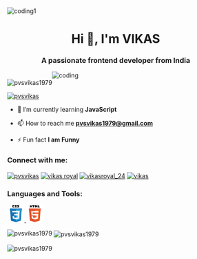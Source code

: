 
<img align="center" alt="coding1" src="https://miro.medium.com/v2/resize:fit:1400/1*-ntL3Dsvc-dJ5cLGRtSuEw.gif">
<h1 align="center">Hi 👋, I'm VIKAS</h1>
<h3 align="center">A passionate frontend developer from India</h3>
<img align="right" alt="coding" width="400" src="https://cdn.dribbble.com/users/1162077/screenshots/3848914/programmer.gif">

<p align="left"> <img src="https://komarev.com/ghpvc/?username=pvsvikas1979&label=Profile%20views&color=0e75b6&style=flat" alt="pvsvikas1979" /> </p>

<p align="left"> <a href="https://twitter.com/pvsvikas" target="blank"><img src="https://img.shields.io/twitter/follow/pvsvikas?logo=twitter&style=for-the-badge" alt="pvsvikas" /></a> </p>

- 🌱 I’m currently learning **JavaScript**

- 📫 How to reach me **pvsvikas1979@gmail.com**

- ⚡ Fun fact **I am Funny**

<h3 align="left">Connect with me:</h3>
<p align="left">
<a href="https://twitter.com/pvsvikas" target="blank"><img align="center" src="https://raw.githubusercontent.com/rahuldkjain/github-profile-readme-generator/master/src/images/icons/Social/twitter.svg" alt="pvsvikas" height="30" width="40" /></a>
<a href="https://fb.com/vikas royal" target="blank"><img align="center" src="https://raw.githubusercontent.com/rahuldkjain/github-profile-readme-generator/master/src/images/icons/Social/facebook.svg" alt="vikas royal" height="30" width="40" /></a>
<a href="https://instagram.com/vikasroyal_24" target="blank"><img align="center" src="https://raw.githubusercontent.com/rahuldkjain/github-profile-readme-generator/master/src/images/icons/Social/instagram.svg" alt="vikasroyal_24" height="30" width="40" /></a>
<a href="https://www.youtube.com/c/vikas" target="blank"><img align="center" src="https://raw.githubusercontent.com/rahuldkjain/github-profile-readme-generator/master/src/images/icons/Social/youtube.svg" alt="vikas" height="30" width="40" /></a>
</p>

<h3 align="left">Languages and Tools:</h3>
<p align="left"> <a href="https://www.w3schools.com/css/" target="_blank" rel="noreferrer"> <img src="https://raw.githubusercontent.com/devicons/devicon/master/icons/css3/css3-original-wordmark.svg" alt="css3" width="40" height="40"/> </a> <a href="https://www.w3.org/html/" target="_blank" rel="noreferrer"> <img src="https://raw.githubusercontent.com/devicons/devicon/master/icons/html5/html5-original-wordmark.svg" alt="html5" width="40" height="40"/> </a> </p>

<p><img align="left" src="https://github-readme-stats.vercel.app/api/top-langs?username=pvsvikas1979&show_icons=true&locale=en&layout=compact" alt="pvsvikas1979" /></p>

<p>&nbsp;<img align="center" src="https://github-readme-stats.vercel.app/api?username=pvsvikas1979&show_icons=true&locale=en" alt="pvsvikas1979" /></p>

<p><img align="center" src="https://github-readme-streak-stats.herokuapp.com/?user=pvsvikas1979&" alt="pvsvikas1979" /></p>

